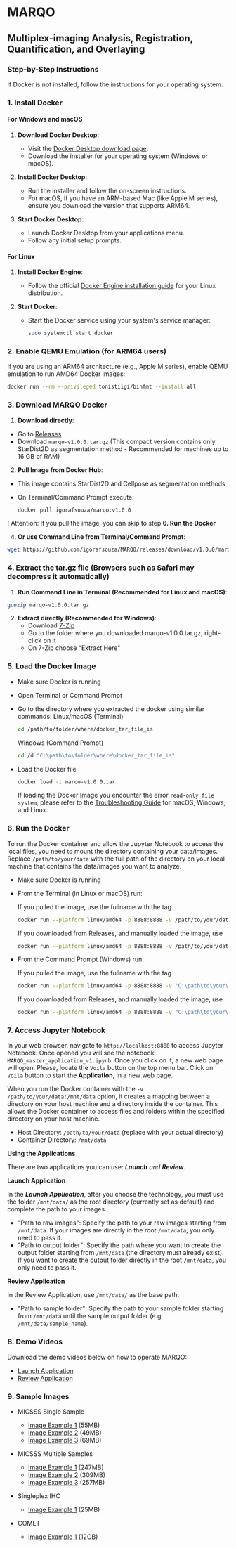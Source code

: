 # MARQO 

## Multiplex-imaging Analysis, Registration, Quantification, and Overlaying

### Step-by-Step Instructions

If Docker is not installed, follow the instructions for your operating system:

### 1. Install Docker

#### For Windows and macOS

1. **Download Docker Desktop**:
   - Visit the [Docker Desktop download page](https://www.docker.com/products/docker-desktop).
   - Download the installer for your operating system (Windows or macOS).

2. **Install Docker Desktop**:
   - Run the installer and follow the on-screen instructions.
   - For macOS, if you have an ARM-based Mac (like Apple M series), ensure you download the version that supports ARM64.

3. **Start Docker Desktop**:
   - Launch Docker Desktop from your applications menu.
   - Follow any initial setup prompts.

#### For Linux

1. **Install Docker Engine**:
   - Follow the official [Docker Engine installation guide](https://docs.docker.com/engine/install/) for your Linux distribution.

2. **Start Docker**:
   - Start the Docker service using your system's service manager:

     ```sh
     sudo systemctl start docker
     ```

### 2. Enable QEMU Emulation (for ARM64 users)

If you are using an ARM64 architecture (e.g., Apple M series), enable QEMU emulation to run AMD64 Docker images:

```sh
docker run --rm --privileged tonistiigi/binfmt --install all
```

### 3. Download MARQO Docker

1. **Download directly**:
  - Go to [Releases](https://github.com/igorafsouza/MARQO/releases)
  - Download `marqo-v1.0.0.tar.gz` (This compact version contains only StarDist2D as segmentation method - Recommended for machines up to 16 GB of RAM)

2. **Pull Image from Docker Hub**:
  - This image contains StarDist2D and Cellpose as segmentation methods
  - On Terminal/Command Prompt execute:
    
    ```sh
    docker pull igorafsouza/marqo:v1.0.0
    ``` 
   ! Attention: If you pull the image, you can skip to step **6. Run the Docker**
   
4. **Or use Command Line from Terminal/Command Prompt**:
  ```sh
  wget https://github.com/igorafsouza/MARQO/releases/download/v1.0.0/marqo-v1.0.0.tar.gz
  ```

### 4. Extract the tar.gz file (Browsers such as Safari may decompress it automatically)

1. **Run Command Line in Terminal (Recommended for Linux and macOS)**:
  ```sh
  gunzip marqo-v1.0.0.tar.gz
  ```
2. **Extract directly (Recommended for Windows)**:
   - Download [7-Zip](https://www.7-zip.org/)
   - Go to the folder where you downloaded marqo-v1.0.0.tar.gz, right-click on it
   - On 7-Zip choose "Extract Here"

### 5. Load the Docker Image
- Make sure Docker is running
- Open Terminal or Command Prompt
- Go to the directory where you extracted the docker using similar commands:
  Linux/macOS (Terminal)
  ```sh
  cd /path/to/folder/where/docker_tar_file_is
  ```
  
  Windows (Command Prompt)
  ```sh
  cd /d "C:\path\to\folder\where\docker_tar_file_is"
  ```
  
- Load the Docker file
  ```sh
  docker load -i marqo-v1.0.0.tar
  ```
  If loading the Docker Image you encounter the error `read-only file system`, please refer to the [Troubleshooting Guide](https://github.com/igorafsouza/MARQO/blob/main/TROUBLESHOOTING.md) for macOS, Windows, and Linux.

### 6. Run the Docker
To run the Docker container and allow the Jupyter Notebook to access the local files, you need to mount the directory containing your data/images. Replace `/path/to/your/data` with the full path of the directory on your local machine that contains the data/images you want to analyze.
   - Make sure Docker is running
   - From the Terminal (in Linux or macOS) run:
     
     If you pulled the image, use the fullname with the tag
     
     ```sh
     docker run --platform linux/amd64 -p 8888:8888 -v /path/to/your/data:/mnt/data igorafsouza/marqo:v1.0.0
     ```

     If you downloaded from Releases, and manually loaded the image, use

     ```sh
     docker run --platform linux/amd64 -p 8888:8888 -v /path/to/your/data:/mnt/data marqo-v1.0.0
     ```
     
   - From the Command Prompt (Windows) run:
     
     If you pulled the image, use the fullname with the tag
     ```sh
     docker run --platform linux/amd64 -p 8888:8888 -v "C:\path\to\your\data:/mnt/data" igorafsouza/marqo:v1.0.0
     ```
     
     If you downloaded from Releases, and manually loaded the image, use
     
     ```sh
     docker run --platform linux/amd64 -p 8888:8888 -v "C:\path\to\your\data:/mnt/data" marqo-v1.0.0
     ```
     
### 7. Access Jupyter Notebook
In your web browser, navigate to `http://localhost:8888` to access Jupyter Notebook. Once opened you will see the notebook `MARQO_master_application_v1.ipynb`. Once you click on it, a new web page will open. Please, locate the `Voila` button on the top menu bar. Click on `Voila` button to start the **Application**, in a new web page.

When you run the Docker container with the `-v /path/to/your/data:/mnt/data` option, it creates a mapping between a directory on your host machine and a directory inside the container. This allows the Docker container to access files and folders within the specified directory on your host machine.
   - Host Directory: `/path/to/your/data` (replace with your actual directory)
   - Container Directory: `/mnt/data`

**Using the Applications**

There are two applications you can use: ***Launch** and **Review***. 

**Launch Application**

In the ***Launch Application***, after you choose the technology, you must use the folder `/mnt/data/` as the root directory (currently set as default) and complete the path to your images.
   - "Path to raw images": Specify the path to your raw images starting from `/mnt/data`. If your images are directly in the root `/mnt/data`, you only need to pass it.
   - "Path to output folder": Specify the path where you want to create the output folder starting from `/mnt/data` (the directory must already exist). If you want to create the output folder directly in the root `/mnt/data`, you only need to pass it.

**Review Application**

In the Review Application, use `/mnt/data/` as the base path.
   - "Path to sample folder": Specify the path to your sample folder starting from `/mnt/data` until the sample output folder (e.g. `/mnt/data/sample_name`).

### 8. Demo Videos
Download the demo videos below on how to operate MARQO:
   - [Launch Application](https://github.com/igorafsouza/MARQO/releases/download/v1.0.0/Buckup-et-al-2024_sup-video-1.mov)
   - [Review Application](https://github.com/igorafsouza/MARQO/releases/download/v1.0.0/Buckup-et-al-2024_sup-video-2.mov)

### 9. Sample Images
   - MICSSS Single Sample
      - [Image Example 1](https://drive.google.com/uc?export=download&id=10F_yMlT0nzyhcGl4-_FeuKbazZTc53h0) (55MB)
      - [Image Example 2](https://drive.google.com/uc?export=download&id=16B_vNmer8nW_9G0KNkYzvx2WUqwanFFh) (49MB)
      - [Image Example 3](https://drive.google.com/uc?export=download&id=1BO1XOFqxLHwAEjvsWgvvT3tiPoSeriRh) (69MB)
    
   - MICSSS Multiple Samples
      - [Image Example 1](https://drive.google.com/uc?export=download&id=1wRsxVn2ariXU2Q_4n6_UDVuCbvplGXYZ) (247MB)
      - [Image Example 2](https://drive.google.com/uc?export=download&id=1TCaIq6xUFaw_EdeRIpAXrLhZOlbm7ig2) (309MB)
      - [Image Example 3](https://drive.google.com/uc?export=download&id=1Qhhy5hmdiGHtODozcZHAfHN56Z0am70b) (257MB)
    
   - Singleplex IHC
      - [Image Example 1](https://drive.google.com/uc?export=download&id=1FEjfMc1XVV-VGsM8hareU4OWxF8Kv5e7) (25MB)
    
   - COMET
      - [Image Example 1](https://drive.google.com/uc?export=download&id=1PsTXUakZ-SjzubqFynsMgRRP1rq12Slo) (12GB)

